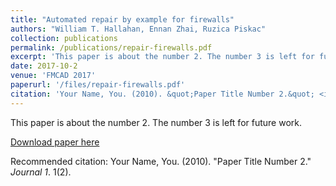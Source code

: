 ```yaml
---
title: "Automated repair by example for firewalls"
authors: "William T. Hallahan, Ennan Zhai, Ruzica Piskac"
collection: publications
permalink: /publications/repair-firewalls.pdf
excerpt: 'This paper is about the number 2. The number 3 is left for future work.'
date: 2017-10-2
venue: 'FMCAD 2017'
paperurl: '/files/repair-firewalls.pdf'
citation: 'Your Name, You. (2010). &quot;Paper Title Number 2.&quot; <i>Journal 1</i>. 1(2).'
---
```

This paper is about the number 2. The number 3 is left for future work.

[Download paper here](http://academicpages.github.io/files/paper2.pdf)

Recommended citation: Your Name, You. (2010). "Paper Title Number 2." <i>Journal 1</i>. 1(2).